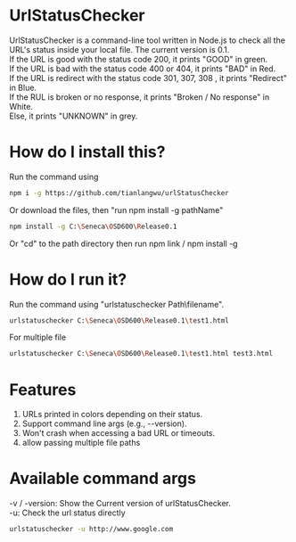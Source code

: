 # UrlStatusChecker
UrlStatusChecker is a command-line tool written in Node.js to check all the URL's status inside your local file.
The current version is 0.1. <br>
If the URL is good with the status code 200, it prints "GOOD" in green. <br>
If the URL is bad with the status code 400 or 404, it prints "BAD" in Red. <br>
If the URL is redirect with the status code 301, 307, 308 , it prints "Redirect" in Blue. <br>
If the RUL is broken or no response, it prints "Broken / No response" in White. <br>
Else, it prints "UNKNOWN" in grey.
# How do I install this?
Run the command using 
```bash
npm i -g https://github.com/tianlangwu/urlStatusChecker
```
Or download the files, then "run npm install -g pathName"
```bash
npm install -g C:\Seneca\OSD600\Release0.1
```
Or "cd" to the path directory then run npm link / npm install -g<br>
# How do I run it?
Run the command using "urlstatuschecker Path\filename".<br>
```bash
urlstatuschecker C:\Seneca\OSD600\Release0.1\test1.html
```
For multiple file
```bash
urlstatuschecker C:\Seneca\OSD600\Release0.1\test1.html test3.html
```
#  Features
1. URLs printed in colors depending on their status.<br>
2. Support command line args (e.g., --version).
3. Won't crash when accessing a bad URL or timeouts. 
4. allow passing multiple file paths
# Available command args
-v / -version: Show the Current version of urlStatusChecker.<br>
-u: Check the url status directly
```bash
urlstatuschecker -u http://www.google.com
```
